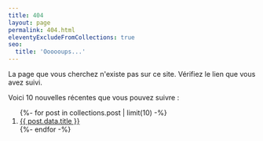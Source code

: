 ```yaml
---
title: 404
layout: page
permalink: 404.html
eleventyExcludeFromCollections: true
seo:
  title: 'Oooooups...'
---
```


La page que vous cherchez n'existe pas sur ce site. Vérifiez le lien que vous avez suivi.

Voici 10 nouvelles récentes que vous pouvez suivre :

<ol class="pt-4">
{%- for post in collections.post | limit(10) -%}
  <li><a class="underline" href="{{ post.url }}">{{ post.data.title }}</a></li>
{%- endfor -%}
</ol>
